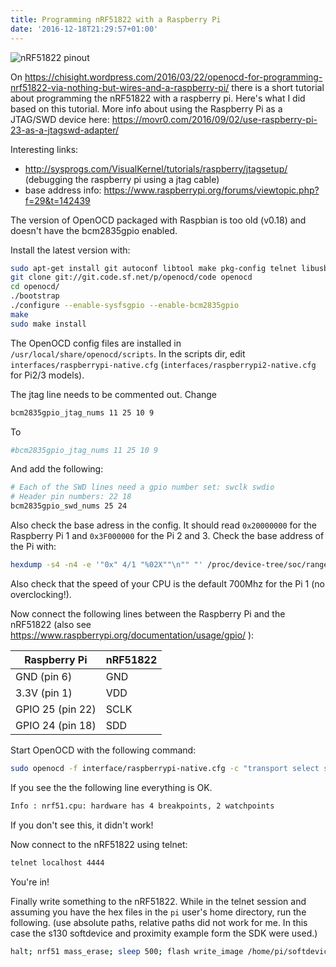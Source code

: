 ```yaml
---
title: Programming nRF51822 with a Raspberry Pi
date: '2016-12-18T21:29:57+01:00'
---
```

![nRF51822 pinout](/img/nRF51822-board-pinout.jpg)

On https://chisight.wordpress.com/2016/03/22/openocd-for-programming-nrf51822-via-nothing-but-wires-and-a-raspberry-pi/ there is a short tutorial about programming the nRF51822 with a raspberry pi. Here's what I did based on this tutorial.
More info about using the Raspberry Pi as a JTAG/SWD device here: https://movr0.com/2016/09/02/use-raspberry-pi-23-as-a-jtagswd-adapter/

Interesting links: 
  * http://sysprogs.com/VisualKernel/tutorials/raspberry/jtagsetup/ (debugging the raspberry pi using a jtag cable)
  * base address info: https://www.raspberrypi.org/forums/viewtopic.php?f=29&t=142439

The version of OpenOCD packaged with Raspbian is too old (v0.18) and doesn't have the bcm2835gpio enabled.

Install the latest version with:

```bash
sudo apt-get install git autoconf libtool make pkg-config telnet libusb-1.0-0-dev libusb-1.0-0
git clone git://git.code.sf.net/p/openocd/code openocd
cd openocd/
./bootstrap
./configure --enable-sysfsgpio --enable-bcm2835gpio
make
sudo make install
```

The OpenOCD config files are installed in `/usr/local/share/openocd/scripts`.
In the scripts dir, edit `interfaces/raspberrypi-native.cfg` (`interfaces/raspberrypi2-native.cfg` for Pi2/3 models).

The jtag line needs to be commented out. Change

```bash
bcm2835gpio_jtag_nums 11 25 10 9
```

To

```bash
#bcm2835gpio_jtag_nums 11 25 10 9
```

And add the following:

```bash
# Each of the SWD lines need a gpio number set: swclk swdio
# Header pin numbers: 22 18
bcm2835gpio_swd_nums 25 24
```

Also check the base adress in the config. It should read `0x20000000` for the Raspberry Pi 1 and
`0x3F000000` for the Pi 2 and 3. Check the base address of the Pi with:

```bash
hexdump -s4 -n4 -e '"0x" 4/1 "%02X""\n"" "' /proc/device-tree/soc/ranges
```

Also check that the speed of your CPU is the default 700Mhz for the Pi 1 (no overclocking!).

Now connect the following lines between the Raspberry Pi and the nRF51822 (also see https://www.raspberrypi.org/documentation/usage/gpio/ ):

| Raspberry Pi     | nRF51822 |
| ---------------- | -------- |
| GND (pin 6)      | GND      |
| 3.3V (pin 1)     | VDD      |
| GPIO 25 (pin 22) | SCLK     |
| GPIO 24 (pin 18) | SDD      |

Start OpenOCD with the following command:

```bash
sudo openocd -f interface/raspberrypi-native.cfg -c "transport select swd; set WORKAREASIZE 0" -f target/nrf51.cfg
```

If you see the the following line everything is OK.

```bash
Info : nrf51.cpu: hardware has 4 breakpoints, 2 watchpoints
```

If you don't see this, it didn't work!

Now connect to the nRF51822 using telnet:

```bash
telnet localhost 4444
```

You're in!

Finally write something to the nRF51822. While in the telnet session and assuming you have the hex files in the `pi` user's home directory, run the following. (use absolute paths, relative paths did not work for me. In this case the s130 softdevice and proximity example form the SDK were used.)

```bash
halt; nrf51 mass_erase; sleep 500; flash write_image /home/pi/softdevice.hex 0; flash write_image /home/pi/ble_app_proximity.hex 0; verify_image /home/pi/softdevice.hex 0; verify_image /home/pi/ble_app_proximity.hex 0; reset run
```
